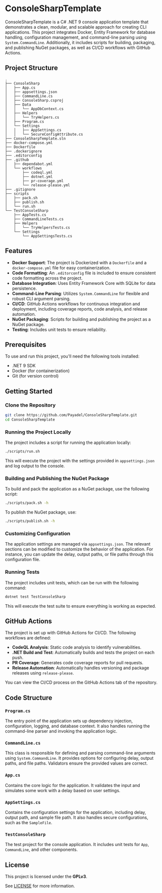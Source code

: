 # ConsoleSharpTemplate

ConsoleSharpTemplate is a C# .NET 9 console application template that demonstrates a clean, modular, and scalable approach for creating CLI applications. This project integrates Docker, Entity Framework for database handling, configuration management, and command-line parsing using `System.CommandLine`. Additionally, it includes scripts for building, packaging, and publishing NuGet packages, as well as CI/CD workflows with GitHub Actions.

## Project Structure

```
.
├── ConsoleSharp
│   ├── App.cs
│   ├── appsettings.json
│   ├── CommandLine.cs
│   ├── ConsoleSharp.csproj
│   ├── Data
│   │   └── AppDbContext.cs
│   ├── Helpers
│   │   └── TryHelpers.cs
│   ├── Program.cs
│   └── Settings
│   │   ├── AppSettings.cs
│   │   └── SecureConfigAttribute.cs
├── ConsoleSharpTemplate.sln
├── docker-compose.yml
├── Dockerfile
├── .dockerignore
├── .editorconfig
├── .github
│   ├── dependabot.yml
│   └── workflows
│       ├── codeql.yml
│       ├── dotnet.yml
│       ├── pr-coverage.yml
│       └── release-please.yml
├── .gitignore
├── scripts
│   ├── pack.sh
│   ├── publish.sh
│   └── run.sh
└── TestConsoleSharp
    ├── AppTests.cs
    ├── CommandLineTests.cs
    ├── Helpers
    │   └── TryHelpersTests.cs
    └── Settings
        └── AppSettingsTests.cs
```

## Features

- **Docker Support**: The project is Dockerized with a `Dockerfile` and a `docker-compose.yml` file for easy containerization.
- **Code Formatting**: An `.editorconfig` file is included to ensure consistent code formatting across the project.
- **Database Integration**: Uses Entity Framework Core with SQLite for data persistence.
- **Command-Line Parsing**: Utilizes `System.CommandLine` for flexible and robust CLI argument parsing.
- **CI/CD**: GitHub Actions workflows for continuous integration and deployment, including coverage reports, code analysis, and release automation.
- **NuGet Packaging**: Scripts for building and publishing the project as a NuGet package.
- **Testing**: Includes unit tests to ensure reliability.

## Prerequisites

To use and run this project, you'll need the following tools installed:

- .NET 9 SDK
- Docker (for containerization)
- Git (for version control)

## Getting Started

### Clone the Repository

```bash
git clone https://github.com/Payadel/ConsoleSharpTemplate.git
cd ConsoleSharpTemplate
```

### Running the Project Locally

The project includes a script for running the application locally:

```bash
./scripts/run.sh
```

This will execute the project with the settings provided in `appsettings.json` and log output to the console.

### Building and Publishing the NuGet Package

To build and pack the application as a NuGet package, use the following script:

```bash
./scripts/pack.sh -h
```

To publish the NuGet package, use:

```bash
./scripts/publish.sh -h
```

### Customizing Configuration

The application settings are managed via `appsettings.json`. The relevant sections can be modified to customize the behavior of the application. For instance, you can update the delay, output paths, or file paths through this configuration file.

### Running Tests

The project includes unit tests, which can be run with the following command:

```bash
dotnet test TestConsoleSharp
```

This will execute the test suite to ensure everything is working as expected.

## GitHub Actions

The project is set up with GitHub Actions for CI/CD. The following workflows are defined:

- **CodeQL Analysis**: Static code analysis to identify vulnerabilities.
- **.NET Build and Test**: Automatically builds and tests the project on each push.
- **PR Coverage**: Generates code coverage reports for pull requests.
- **Release Automation**: Automatically handles versioning and package releases using `release-please`.

You can view the CI/CD process on the GitHub Actions tab of the repository.

## Code Structure

### `Program.cs`

The entry point of the application sets up dependency injection, configuration, logging, and database context. It also handles running the command-line parser and invoking the application logic.

### `CommandLine.cs`

This class is responsible for defining and parsing command-line arguments using `System.CommandLine`. It provides options for configuring delay, output paths, and file paths. Validators ensure the provided values are correct.

### `App.cs`

Contains the core logic for the application. It validates the input and simulates some work with a delay based on user settings.

### `AppSettings.cs`

Contains the configuration settings for the application, including delay, output path, and sample file path. It also handles secure configurations, such as the `SampleFile`.

### `TestConsoleSharp`

The test project for the console application. It includes unit tests for `App`, `CommandLine`, and other components.


## License

This project is licensed under the **GPLv3**.

See [LICENSE](LICENSE) for more information.
